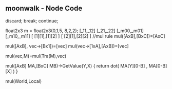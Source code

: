 ## moonwalk - Node Code

discard;
break;
continue;

float2x3 m = float2x3(0,1,5,
                      8,2,2);
[_11,_12]
[_21,_22]
[_m00,_m01]
[_m10,_m11]
[ [1][1],[1][2] ]
[ [2][1],[2][2] ]
//mul rule
mul([AxB],[BxC])=[AxC]

mul([AxB], vec->[Bx1])=[vec]
mul(vec->[1xA],[AxB])=[vec]

mul(vec,M)=mul(Tra(M),vec)

mul([AxB] MA,[BxC] MB)->GetValue(Y,X)
{
return dot( MA[Y][0-B] , MA[0-B][X] )
}

mul(World,Local)
 
